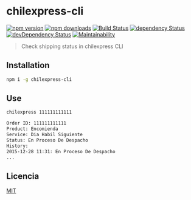# chilexpress-cli

[![npm version](https://img.shields.io/npm/v/chilexpress-cli.svg)](https://www.npmjs.com/package/chilexpress-cli)
[![npm downloads](https://img.shields.io/npm/dm/chilexpress-cli.svg)](https://www.npmjs.com/package/chilexpress-cli)
[![Build Status](https://travis-ci.org/lgaticaq/chilexpress-cli.svg?branch=master)](https://travis-ci.org/lgaticaq/chilexpress-cli)
[![dependency Status](https://img.shields.io/david/lgaticaq/chilexpress-cli.svg)](https://david-dm.org/lgaticaq/chilexpress-cli#info=dependencies)
[![devDependency Status](https://img.shields.io/david/dev/lgaticaq/chilexpress-cli.svg)](https://david-dm.org/lgaticaq/chilexpress-cli#info=devDependencies)
[![Maintainability](https://api.codeclimate.com/v1/badges/1e68c62ae3108ebb08d5/maintainability)](https://codeclimate.com/github/lgaticaq/chilexpress-cli/maintainability)

> Check shipping status in chilexpress CLI

## Installation

```bash
npm i -g chilexpress-cli
```

## Use

```bash
chilexpress 111111111111

Order ID: 111111111111
Product: Encomienda
Service: Dia Habil Siguiente
Status: En Proceso De Despacho
History:
2015-12-28 11:31: En Proceso De Despacho
...
```

## Licencia

[MIT](https://tldrlegal.com/license/mit-license)
